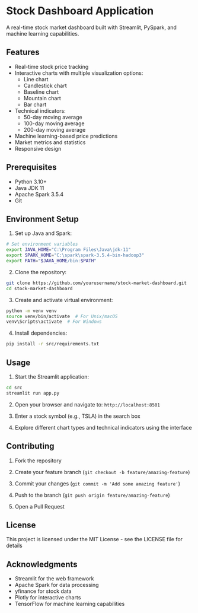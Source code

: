 # Stock Dashboard Application

A real-time stock market dashboard built with Streamlit, PySpark, and machine learning capabilities.

## Features

- Real-time stock price tracking
- Interactive charts with multiple visualization options:
  - Line chart
  - Candlestick chart
  - Baseline chart
  - Mountain chart
  - Bar chart
- Technical indicators:
  - 50-day moving average
  - 100-day moving average
  - 200-day moving average
- Machine learning-based price predictions
- Market metrics and statistics
- Responsive design

## Prerequisites

- Python 3.10+
- Java JDK 11
- Apache Spark 3.5.4
- Git

## Environment Setup

1. Set up Java and Spark:
```bash
# Set environment variables
export JAVA_HOME="C:\Program Files\Java\jdk-11"
export SPARK_HOME="C:\spark\spark-3.5.4-bin-hadoop3"
export PATH="$JAVA_HOME/bin:$PATH"
```

2. Clone the repository:
```bash
git clone https://github.com/yourusername/stock-market-dashboard.git
cd stock-market-dashboard
```

3. Create and activate virtual environment:
```bash
python -m venv venv
source venv/bin/activate  # For Unix/macOS
venv\Scripts\activate  # For Windows
```

4. Install dependencies:
```bash
pip install -r src/requirements.txt
```

## Usage

1. Start the Streamlit application:
```bash
cd src
streamlit run app.py
```

2. Open your browser and navigate to: ```http://localhost:8501```

3. Enter a stock symbol (e.g., TSLA) in the search box

4. Explore different chart types and technical indicators using the interface

## Contributing

1. Fork the repository

2. Create your feature branch (```git checkout -b feature/amazing-feature```)

3. Commit your changes (```git commit -m 'Add some amazing feature'```)

4. Push to the branch (```git push origin feature/amazing-feature```)

5. Open a Pull Request

## License

This project is licensed under the MIT License - see the LICENSE file for details

## Acknowledgments

- Streamlit for the web framework
- Apache Spark for data processing
- yfinance for stock data
- Plotly for interactive charts
- TensorFlow for machine learning capabilities
